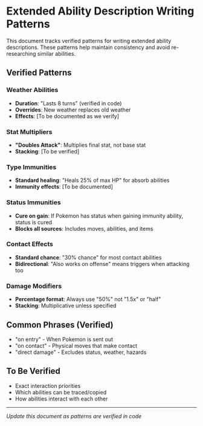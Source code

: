 # Extended Ability Description Writing Patterns

This document tracks verified patterns for writing extended ability descriptions. These patterns help maintain consistency and avoid re-researching similar abilities.

## Verified Patterns

### Weather Abilities
- **Duration**: "Lasts 8 turns" (verified in code)
- **Overrides**: New weather replaces old weather
- **Effects**: [To be documented as we verify]

### Stat Multipliers
- **"Doubles Attack"**: Multiplies final stat, not base stat
- **Stacking**: [To be verified]

### Type Immunities
- **Standard healing**: "Heals 25% of max HP" for absorb abilities
- **Immunity effects**: [To be documented]

### Status Immunities
- **Cure on gain**: If Pokemon has status when gaining immunity ability, status is cured
- **Blocks all sources**: Includes moves, abilities, and items

### Contact Effects
- **Standard chance**: "30% chance" for most contact abilities
- **Bidirectional**: "Also works on offense" means triggers when attacking too

### Damage Modifiers
- **Percentage format**: Always use "50%" not "1.5x" or "half"
- **Stacking**: Multiplicative unless specified

## Common Phrases (Verified)
- "on entry" - When Pokemon is sent out
- "on contact" - Physical moves that make contact
- "direct damage" - Excludes status, weather, hazards

## To Be Verified
- Exact interaction priorities
- Which abilities can be traced/copied
- How abilities interact with each other

---
*Update this document as patterns are verified in code*